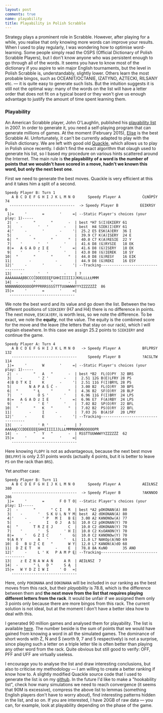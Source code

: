 ```yaml
---
layout: post
comments: true
name: playability
title: Playability in Polish Scrabble
---
```


Strategy plays a prominent role in Scrabble. However, after playing for a while, you realise that only knowing more words can improve your results. When I used to play regularly, I was wondering how to optimise word-learning. Some people simply read the OSPS (Official Dictionary of Polish Scrabble Players), but I don't know anyone who was persistent enough to go through all of the words. It seems you have to know most of the dictionary if you aspire to win major English tournaments, but the level in Polish Scrabble is, understandably, slightly lower. Others learn the most probable bingos, such as OCEANIT/OCTANIE, IZATYNO, AZTECKI, RILSANY etc. — it is quite easy to generate such lists. But the intuition suggests it is still not the optimal way: many of the words on the list will have a letter order that does not fit on a typical board or they won't give us enough advantage to justify the amount of time spent learning them.

### Playability

An American Scrabble player, John O'Laughlin, published his [playability list](http://pages.cs.wisc.edu/~o-laughl/collins/) in 2007. In order to generate it, you need a self-playing program that can generate millions of games. At the moment (February 2015), [Elise](http://www.codehappy.net/elise/) is the best Scrabble AI. Unfortunately, it can't be currently adapted to play with the Polish dictionary. We are left with good old [Quackle](http://people.csail.mit.edu/jasonkb/quackle/), which allows us to play in Polish since recently. I didn't find the exact algorithm that olaugh used to generate his list, so I based my procedure on various hints scattered around the Internet. The main rule is **the playability of a word is the number of points that we wouldn't have scored in a move, hadn't we known this word, but only the next best one**.

First we need to generate the best moves. Quackle is very efficient at this and it takes him a split of a second.


    Speedy Player B: Turn 1
       A B C D E F G H I J K L M N O      Speedy Player A          ĆŁNÓPŚY 74  
      ------------------------------  -> Speedy Player B          EEIKRSY   0   
     1|=     '       =       '     =| --Static Player's choices (your play: 1)-----
     2|  -       "       "       -  | best *H7 S(I)EKIERY 61 
     3|    -       '   '       -    | best  H4 SIEK(I)ERY 61 
     4|'     -       '       -     '|  25.2 E5 ESK(A)ERY  36 I
     5|        -           -        |  39.9 C7 K(A)ISERY  24 E
     6|  "       "       "       "  |  40.0 C7 K(A)RESIE  22 Y
     7|    '       '   '       '    |  41.6 D8 (G)RYSIE   18 EK
     8|=   A G A D z I E     '     =|  41.6 D8 (G)ISERY   18 EK
     9|    '       '   '       '    |  43.0 D8 (G)IEREK   18 SY
    10|  "       "       "       "  |  44.0 D8 (G)RESY    16 EIK
    11|        -           -        |  44.9 D8 (G)REKI    16 ESY
    12|'     -       '       -     '| --Tracking-----------------------------------
    13|    -       '   '       -    | ?AAAAAAAĄBBCCCĆDDEEEEĘFGHHIIIIIIJJKKLLLŁŁMMM
    14|  -       "       "       -  | NNNNNŃOOOOOOÓPPPRRRSSSŚTTTUUWWWWYYYZZZZZŹŻ  86
    15|=     '       =       '     =|
      ------------------------------


We note the best word and its value and go down the list. Between the two different positions of `SIEKIERY` (H7 and H4) there is no difference in points. The next move, `ESK(A)ERY`, is worth less, so we note the difference. To be exact, we note the **equity**, not the value. The equity is the combined score for the move and the leave (the letters that stay on our rack), which I will explain elsewhere. In this case we assign 25.2 points to `SIEKIERY` and continue the game.


    Speedy Player A: Turn 4
       A B C D E F G H I J K L M N O   -> Speedy Player A          BFLPRSY   132 
       ------------------------------     Speedy Player B          ?ACGLTW   114 
     1|=     '       W       '     =| --Static Player's choices (your play: 1)-----
     2|  -       "   A   "       -  | best *B2  FL(O)PY  32 BRS
     3|    -       ' Z '       -    |  2.51 12G B(E)LFRY 28 PS
     4|B O T K I     K       -     '|  2.51 11G F(I)BRYL 28 PS
     5|        N A P A Ś Ć -        |  3.00 B2  FL(O)RY  30 BPS
     6|  "       " Ł     "       "  |  4.36 B2  SF(O)RY  28 BLP
     7|    '       Ó S '       '    |  6.96 11G F(I)BRY  24 LPS
     8|=   A G A D z I E     '     =|  6.96 E7  F(A)RBY  24 LPS
     9|    '       ' E '       '    |  7.02 B2  SP(O)RY  22 BFL
    10|  "       "   K   "       "  |  7.02 B2  PS(O)RY  22 BFL
    11|        -     I     -        |  7.03 2G  B(A)SF   20 LPRY
    12|'     -       E       -     '| --Tracking-----------------------------------
    13|    -       ' R '       -    | ?AAAAĄCCCDDEEEEĘGHHIIIIIJJLLŁMMMNNNNŃOOOOOPR
    14|  -       "   Y   "       -  | RSSTTUUWWWYYZZZZŹŻ  62
    15|=     '       =       '     =|
       ------------------------------

Here knowing `FLOPY` is not as advantageous, because the next best move (`BELFRY`) is only 2.51 points words (actually 4 points, but it is better to leave `PS` on the rack than `BRS`). 

Yet another case:


    Speedy Player B: Turn 11
       A B C D E F G H I J K L M N O      Speedy Player A          AEIŁNSZ  380 
       ------------------------------  -> Speedy Player B          ?AKNNOO   286 
     1|=     '       =       F O T O| --Static Player's choices (your play: 1)-----
     2|  -       "       " C I   R  | best *A2 pOKONAN(A) 80 
     3|    -       '   S K U L N Y M| best  A2 dOKONAN(A) 80 
     4|'     -       ' P   M I   B E|  3.00 A2 KANONOw(A) 77 
     5|        -       I   O J   A S|  10.0 C2 pOKONAN(Y) 70 
     6|  "       T R Z E J       C  |  10.0 C2 dOKONAN(Y) 70 
     7|    '       '   Ś       ' H I|  10.0 C2 KsOANON(Y) 70 
     8|=     '   G Z I Ć     '     G|  10.0 C2 KANONOw(Y) 70 
     9|A R Y       A   '       '   Ł|  11.0 L7 NAKOp(A)NO 69 
    10|  Ó   B U Ź C E   "       W Y|  12.0 L7 KANON(A)dO 68 
    11|  D Ż E T   H       -     E  |  78.8 8A KuNO       35 ANO
    12|'     -     L ' K   P A M P Ę| --Tracking-----------------------------------
    13|    z E Z N A W A Ń     A R  | AEIŁNSZ  7
    14|  -       " L   D "     S Ą  |
    15|=   W Y D Z I W I     ' O   =|
       ------------------------------

Here, only `POKONANA` and `DOKONANA` will be included in our ranking as the best moves from this rack, but their _playability_ is 78.8, which is the difference between them and **the next move from the list that requires playing different letters from the rack**. It would be unfair if we assigned them only 3 points only because there are more bingos from this rack. The current solution is not ideal, but at the moment I don't have a better idea how to deal with this.

I generated 90 million games and analysed them for playability. The list is available [here](../downloads/playability-pl.txt). The number beside is the sum of points that we would have gained from knowing a word in all the simulated games. The dominance of short words with Ź, Ń and Ś (worth 9, 7 and 5 respectively) is not a surprise, since playing such a letter on a triple letter tile is often better than playing any other word from the rack. Quite obvious but still good to verify: OFF, PFF and UFF are virtually useless.

I encourage you to analyse the list and draw interesting conclusions, but also to criticise my methodology — I am willing to create a better ranking if know how to. A slightly modified Quackle source code that I used to generate the list is on my [github](https://github.com/alkamid/quackle/blob/master/test/testharness.cpp). In the future I'd like to make a "hookability list", check how many simulations we need to reach convergence (it seems that 90M is excessive), compress the above list to lemmas (something English players don't have to worry about), find interesting patterns hidden in the list, and so on. If you are interested, I have 20GB of raw data — you can, for example, look at playability depending on the phase of the game.
